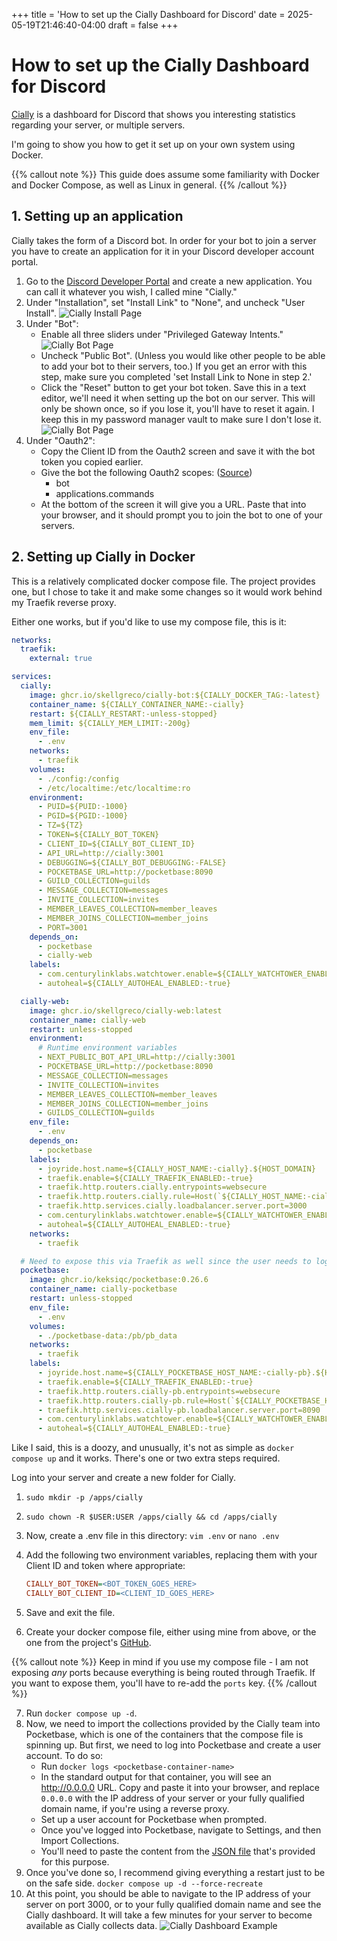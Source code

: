+++
title = 'How to set up the Cially Dashboard for Discord'
date = 2025-05-19T21:46:40-04:00
draft = false
+++

# How to set up the Cially Dashboard for Discord

[Cially](https://github.com/cially/cially) is a dashboard for Discord that shows you interesting statistics regarding your server, or multiple servers.

I'm going to show you how to get it set up on your own system using Docker.

{{% callout note %}}
This guide does assume some familiarity with Docker and Docker Compose, as well as Linux in general.
{{% /callout %}}

## 1. Setting up an application

Cially takes the form of a Discord bot. In order for your bot to join a server you have to create an application for it in your Discord developer account portal.

1. Go to the [Discord Developer Portal](https://discord.com/developers/applications) and create a new application. You can call it whatever you wish, I called mine "Cially."
2. Under "Installation", set "Install Link" to "None", and uncheck "User Install".
   ![Cially Install Page](images/cially-install-methods.png)
3. Under "Bot":
   - Enable all three sliders under "Privileged Gateway Intents."
     ![Cially Bot Page](images/cially-gateway-intents.png)
   - Uncheck "Public Bot". (Unless you would like other people to be able to add your bot to their servers, too.) If you get an error with this step, make sure you completed 'set Install Link to None in step 2.'
   - Click the "Reset" button to get your bot token. Save this in a text editor, we'll need it when setting up the bot on our server. This will only be shown once, so if you lose it, you'll have to reset it again. I keep this in my password manager vault to make sure I don't lose it.
     ![Cially Bot Page](images/cially-token.png)
4. Under "Oauth2":
   - Copy the Client ID from the Oauth2 screen and save it with the bot token you copied earlier.
   - Give the bot the following Oauth2 scopes: ([Source](https://discordjs.guide/preparations/adding-your-bot-to-servers.html#creating-and-using-your-invite-link))
     - bot
     - applications.commands
   - At the bottom of the screen it will give you a URL. Paste that into your browser, and it should prompt you to join the bot to one of your servers.

## 2. Setting up Cially in Docker

This is a relatively complicated docker compose file. The project provides one, but I chose to take it and make some changes so it would work behind my Traefik reverse proxy.

Either one works, but if you'd like to use my compose file, this is it:

```yaml
networks:
  traefik:
    external: true

services:
  cially:
    image: ghcr.io/skellgreco/cially-bot:${CIALLY_DOCKER_TAG:-latest}
    container_name: ${CIALLY_CONTAINER_NAME:-cially}
    restart: ${CIALLY_RESTART:-unless-stopped}
    mem_limit: ${CIALLY_MEM_LIMIT:-200g}
    env_file:
      - .env
    networks:
      - traefik
    volumes:
      - ./config:/config
      - /etc/localtime:/etc/localtime:ro
    environment:
      - PUID=${PUID:-1000}
      - PGID=${PGID:-1000}
      - TZ=${TZ}
      - TOKEN=${CIALLY_BOT_TOKEN}
      - CLIENT_ID=${CIALLY_BOT_CLIENT_ID}
      - API_URL=http://cially:3001
      - DEBUGGING=${CIALLY_BOT_DEBUGGING:-FALSE}
      - POCKETBASE_URL=http://pocketbase:8090
      - GUILD_COLLECTION=guilds
      - MESSAGE_COLLECTION=messages
      - INVITE_COLLECTION=invites
      - MEMBER_LEAVES_COLLECTION=member_leaves
      - MEMBER_JOINS_COLLECTION=member_joins
      - PORT=3001
    depends_on:
      - pocketbase
      - cially-web
    labels:
      - com.centurylinklabs.watchtower.enable=${CIALLY_WATCHTOWER_ENABLED:-true}
      - autoheal=${CIALLY_AUTOHEAL_ENABLED:-true}

  cially-web:
    image: ghcr.io/skellgreco/cially-web:latest
    container_name: cially-web
    restart: unless-stopped
    environment:
      # Runtime environment variables
      - NEXT_PUBLIC_BOT_API_URL=http://cially:3001
      - POCKETBASE_URL=http://pocketbase:8090
      - MESSAGE_COLLECTION=messages
      - INVITE_COLLECTION=invites
      - MEMBER_LEAVES_COLLECTION=member_leaves
      - MEMBER_JOINS_COLLECTION=member_joins
      - GUILDS_COLLECTION=guilds
    env_file:
      - .env
    depends_on:
      - pocketbase
    labels:
      - joyride.host.name=${CIALLY_HOST_NAME:-cially}.${HOST_DOMAIN}
      - traefik.enable=${CIALLY_TRAEFIK_ENABLED:-true}
      - traefik.http.routers.cially.entrypoints=websecure
      - traefik.http.routers.cially.rule=Host(`${CIALLY_HOST_NAME:-cially}.${HOST_DOMAIN}`)
      - traefik.http.services.cially.loadbalancer.server.port=3000
      - com.centurylinklabs.watchtower.enable=${CIALLY_WATCHTOWER_ENABLED:-true}
      - autoheal=${CIALLY_AUTOHEAL_ENABLED:-true}
    networks:
      - traefik

  # Need to expose this via Traefik as well since the user needs to log into Pocketbase and configure it.
  pocketbase:
    image: ghcr.io/keksiqc/pocketbase:0.26.6
    container_name: cially-pocketbase
    restart: unless-stopped
    env_file:
      - .env
    volumes:
      - ./pocketbase-data:/pb/pb_data
    networks:
      - traefik
    labels:
      - joyride.host.name=${CIALLY_POCKETBASE_HOST_NAME:-cially-pb}.${HOST_DOMAIN}
      - traefik.enable=${CIALLY_TRAEFIK_ENABLED:-true}
      - traefik.http.routers.cially-pb.entrypoints=websecure
      - traefik.http.routers.cially-pb.rule=Host(`${CIALLY_POCKETBASE_HOST_NAME:-cially-pb}.${HOST_DOMAIN}`)
      - traefik.http.services.cially-pb.loadbalancer.server.port=8090
      - com.centurylinklabs.watchtower.enable=${CIALLY_WATCHTOWER_ENABLED:-true}
      - autoheal=${CIALLY_AUTOHEAL_ENABLED:-true}
```

Like I said, this is a doozy, and unusually, it's not as simple as `docker compose up` and it works. There's one or two extra steps required.

Log into your server and create a new folder for Cially.

1. `sudo mkdir -p /apps/cially`
2. `sudo chown -R $USER:USER /apps/cially && cd /apps/cially`
3. Now, create a .env file in this directory: `vim .env` or `nano .env`
4. Add the following two environment variables, replacing them with your Client ID and token where appropriate:

   ```ini
   CIALLY_BOT_TOKEN=<BOT_TOKEN_GOES_HERE>
   CIALLY_BOT_CLIENT_ID=<CLIENT_ID_GOES_HERE>
   ```

5. Save and exit the file.
6. Create your docker compose file, either using mine from above, or the one from the project's [GitHub](https://github.com/cially/cially/blob/main/docker-compose.yaml).

{{% callout note %}}
Keep in mind if you use my compose file - I am not exposing _any_ ports because everything is being routed through Traefik. If you want to expose them, you'll have to re-add the `ports` key.
{{% /callout %}}

7. Run `docker compose up -d`.
8. Now, we need to import the collections provided by the Cially team into Pocketbase, which is one of the containers that the compose file is spinning up. But first, we need to log into Pocketbase and create a user account. To do so:
   - Run `docker logs <pocketbase-container-name>`
   - In the standard output for that container, you will see an http://0.0.0.0 URL. Copy and paste it into your browser, and replace `0.0.0.0` with the IP address of your server or your fully qualified domain name, if you're using a reverse proxy.
   - Set up a user account for Pocketbase when prompted.
   - Once you've logged into Pocketbase, navigate to Settings, and then Import Collections.
   - You'll need to paste the content from the [JSON file](https://github.com/cially/cially/blob/main/pocketbase/pb_schema.json) that's provided for this purpose.
9. Once you've done so, I recommend giving everything a restart just to be on the safe side.
   `docker compose up -d --force-recreate`
10. At this point, you should be able to navigate to the IP address of your server on port 3000, or to your fully qualified domain name and see the Cially dashboard. It will take a few minutes for your server to become available as Cially collects data.
    ![Cially Dashboard Example](images/cially-dashboard-final.png)
